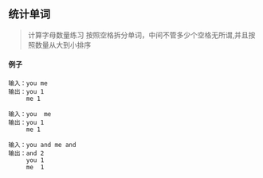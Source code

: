 ## **统计单词**
>计算字母数量练习 按照空格拆分单词，中间不管多少个空格无所谓,并且按照数量从大到小排序
#### 例子
    输入：you me
    输出：you 1
         me 1
         
    输入：you  me
    输出：you 1
         me 1     
    
    输入：you and me and 
    输出：and 2
         you 1        
         me  1